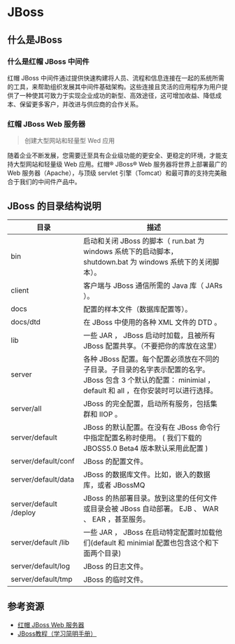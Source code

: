 # JBoss

## 什么是JBoss

### 什么是红帽 JBoss 中间件

红帽 JBoss 中间件通过提供快速构建将人员、流程和信息连接在一起的系统所需的工具，来帮助组织发展其中间件基础架构。这些连接且灵活的应用程序为用户提供了一种使其可致力于实现企业成功的新型、高效途径，这可增加收益、降低成本、保留更多客户，并改进与供应商的合作关系。

### 红帽 JBoss Web 服务器

>创建大型网站和轻量型 Wed 应用

随着企业不断发展，您需要迁至具有企业级功能的更安全、更稳定的环境，才能支持大型网站和轻量级 Web 应用。红帽® JBoss® Web 服务器将世界上部署最广的 Web 服务器（Apache），与顶级 servlet 引擎（Tomcat）和最可靠的支持完美融合于我们的中间件产品中。

## JBoss 的目录结构说明

目录|描述
--|--
bin|启动和关闭 JBoss 的脚本（ run.bat 为 windows 系统下的启动脚本， shutdown.bat 为 windows 系统下的关闭脚本）。
client|客户端与 JBoss 通信所需的 Java 库（ JARs ）。
docs|配置的样本文件（数据库配置等）。
docs/dtd|在 JBoss 中使用的各种 XML 文件的 DTD 。
lib|一些 JAR ， JBoss 启动时加载，且被所有 JBoss 配置共享。（不要把你的库放在这里）
server|各种 JBoss 配置。每个配置必须放在不同的子目录。子目录的名字表示配置的名字。 JBoss 包含 3 个默认的配置： minimial ， default 和 all ，在你安装时可以进行选择。
server/all|JBoss 的完全配置，启动所有服务，包括集群和 IIOP 。
server/default|JBoss 的默认配置。在没有在 JBoss 命令行中指定配置名称时使用。 ( 我们下载的 JBOSS5.0 Beta4 版本默认采用此配置 )
server/default/conf|JBoss 的配置文件。
server/default/data|JBoss 的数据库文件。比如，嵌入的数据库，或者 JBossMQ
server/default /deploy|JBoss 的热部署目录。放到这里的任何文件或目录会被 JBoss 自动部署。 EJB 、 WAR 、 EAR ，甚至服务。
server/default /lib|一些 JAR ， JBoss 在启动特定配置时加载他们(default 和 minimial 配置也包含这个和下面两个目录)
server/default/log|JBoss 的日志文件。
server/default/tmp|JBoss 的临时文件。

## 参考资源

- [红帽 JBoss Web 服务器](https://www.redhat.com/zh/technologies/jboss-middleware/web-server)
- [JBoss教程（学习简明手册）](https://atgoingguoat.iteye.com/blog/902535)
